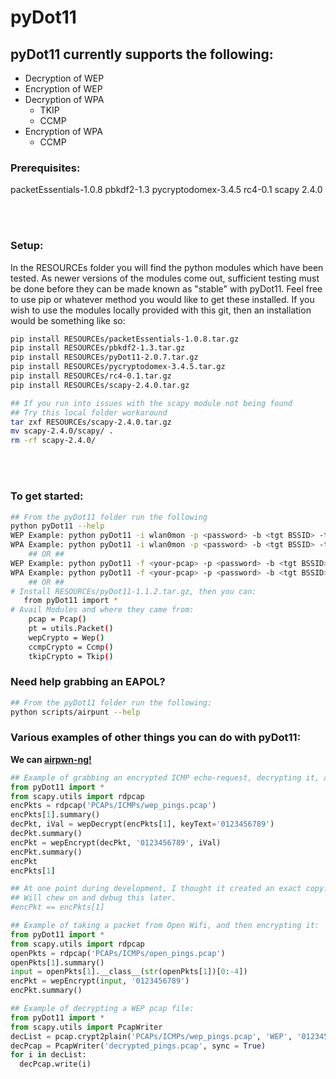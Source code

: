 # pyDot11

## pyDot11 currently supports the following:
* Decryption of WEP
* Encryption of WEP
* Decryption of WPA
   * TKIP
   * CCMP
* Encryption of WPA</br>
   * CCMP

### Prerequisites:
packetEssentials-1.0.8
pbkdf2-1.3
pycryptodomex-3.4.5
rc4-0.1
scapy 2.4.0

<br><br>

### Setup:
        
In the RESOURCEs folder you will find the python modules which have been tested.  As newer versions of the modules come out, sufficient testing must be done before they can be made known as "stable" with pyDot11.  Feel free to use pip or whatever method you would like to get these installed.  If you wish to use the modules locally provided with this git, then an installation would be something like so:
````bash
pip install RESOURCEs/packetEssentials-1.0.8.tar.gz
pip install RESOURCEs/pbkdf2-1.3.tar.gz
pip install RESOURCEs/pyDot11-2.0.7.tar.gz
pip install RESOURCEs/pycryptodomex-3.4.5.tar.gz
pip install RESOURCEs/rc4-0.1.tar.gz
pip install RESOURCEs/scapy-2.4.0.tar.gz

## If you run into issues with the scapy module not being found
## Try this local folder workaround
tar zxf RESOURCEs/scapy-2.4.0.tar.gz
mv scapy-2.4.0/scapy/ .
rm -rf scapy-2.4.0/
````
<br><br>

### To get started: 
````bash
## From the pyDot11 folder run the following
python pyDot11 --help
WEP Example: python pyDot11 -i wlan0mon -p <password> -b <tgt BSSID> -t wep
WPA Example: python pyDot11 -i wlan0mon -p <password> -b <tgt BSSID> -t wpa -e <tgt ESSID>
    ## OR ##
WEP Example: python pyDot11 -f <your-pcap> -p <password> -b <tgt BSSID> -t wep
WPA Example: python pyDot11 -f <your-pcap> -p <password> -b <tgt BSSID> -t wpa -e <tgt ESSID>
    ## OR ##
# Install RESOURCEs/pyDot11-1.1.2.tar.gz, then you can:
   from pyDot11 import *
# Avail Modules and where they came from:
    pcap = Pcap()
    pt = utils.Packet()
    wepCrypto = Wep()
    ccmpCrypto = Ccmp()
    tkipCrypto = Tkip()
````
### Need help grabbing an EAPOL?
````bash
## From the pyDot11 folder run the following:
python scripts/airpunt --help
````
### Various examples of other things you can do with pyDot11:
<strong>We can <a href="https://github.com/ICSec/airpwn-ng">airpwn-ng!</href></strong>
````python
## Example of grabbing an encrypted ICMP echo-request, decrypting it, and then replaying it:
from pyDot11 import *
from scapy.utils import rdpcap
encPkts = rdpcap('PCAPs/ICMPs/wep_pings.pcap')
encPkts[1].summary()
decPkt, iVal = wepDecrypt(encPkts[1], keyText='0123456789')
decPkt.summary()
encPkt = wepEncrypt(decPkt, '0123456789', iVal)
encPkt.summary()
encPkt
encPkts[1]

## At one point during development, I thought it created an exact copy.
## Will chew on and debug this later.
#encPkt == encPkts[1]
````

````python
## Example of taking a packet from Open Wifi, and then encrypting it:
from pyDot11 import *
from scapy.utils import rdpcap
openPkts = rdpcap('PCAPs/ICMPs/open_pings.pcap')
openPkts[1].summary()
input = openPkts[1].__class__(str(openPkts[1])[0:-4])
encPkt = wepEncrypt(input, '0123456789')
encPkt.summary()
````

````python
## Example of decrypting a WEP pcap file:
from pyDot11 import *
from scapy.utils import PcapWriter
decList = pcap.crypt2plain('PCAPs/ICMPs/wep_pings.pcap', 'WEP', '0123456789')
decPcap = PcapWriter('decrypted_pings.pcap', sync = True)
for i in decList:
  decPcap.write(i)
````
